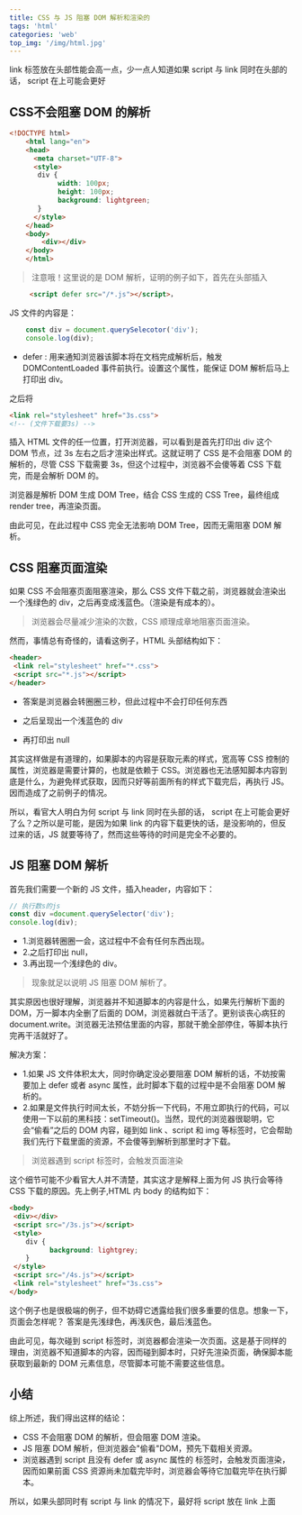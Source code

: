 ```yaml
---
title: CSS 与 JS 阻塞 DOM 解析和渲染的
tags: 'html'
categories: 'web'
top_img: '/img/html.jpg'
---
```


link 标签放在头部性能会高一点，少一点人知道如果 script 与 link 同时在头部的话， script 在上可能会更好
## CSS不会阻塞 DOM 的解析

``` html
<!DOCTYPE html>
    <html lang="en">
    <head>
      <meta charset="UTF-8">
      <style>
       div {
            width: 100px;
            height: 100px;
            background: lightgreen;
       }
      </style>
    </head>
    <body>
        <div></div>
    </body>
    </html>

```
> 注意哦！这里说的是 DOM 解析，证明的例子如下，首先在头部插入
``` html
     <script defer src="/*.js"></script>，
```
JS 文件的内容是：
``` javascript
    const div = document.querySelecotor('div');
    console.log(div);  
```


* defer : 用来通知浏览器该脚本将在文档完成解析后，触发 DOMContentLoaded 事件前执行。设置这个属性，能保证 DOM 解析后马上打印出 div。

之后将
``` html
<link rel="stylesheet" href="3s.css">
<!-- (文件下载要3s) -->
```
插入 HTML 文件的任一位置，打开浏览器，可以看到是首先打印出 div 这个 DOM 节点，过 3s 左右之后才渲染出样式。这就证明了 CSS 是不会阻塞 DOM 的解析的，尽管 CSS 下载需要 3s，但这个过程中，浏览器不会傻等着 CSS 下载完，而是会解析 DOM 的。

浏览器是解析 DOM 生成 DOM Tree，结合 CSS 生成的 CSS Tree，最终组成 render tree，再渲染页面。

由此可见，在此过程中 CSS 完全无法影响 DOM Tree，因而无需阻塞 DOM 解析。

## CSS 阻塞页面渲染

如果 CSS 不会阻塞页面阻塞渲染，那么 CSS 文件下载之前，浏览器就会渲染出一个浅绿色的 div，之后再变成浅蓝色。（渲染是有成本的）。

>浏览器会尽量减少渲染的次数，CSS 顺理成章地阻塞页面渲染。


然而，事情总有奇怪的，请看这例子，HTML 头部结构如下：
``` html
<header>
 <link rel="stylesheet" href="*.css">
 <script src="*.js"></script>
</header>
```
* 答案是浏览器会转圈圈三秒，但此过程中不会打印任何东西

* 之后呈现出一个浅蓝色的 div

* 再打印出 null

其实这样做是有道理的，如果脚本的内容是获取元素的样式，宽高等 CSS 控制的属性，浏览器是需要计算的，也就是依赖于 CSS。浏览器也无法感知脚本内容到底是什么，为避免样式获取，因而只好等前面所有的样式下载完后，再执行 JS。因而造成了之前例子的情况。

所以，看官大人明白为何 script 与 link 同时在头部的话， script 在上可能会更好了么？之所以是可能，是因为如果 link 的内容下载更快的话，是没影响的，但反过来的话，JS 就要等待了，然而这些等待的时间是完全不必要的。

## JS 阻塞 DOM 解析

首先我们需要一个新的 JS 文件，插入header，内容如下：
``` javascript
// 执行数s的js
const div =document.querySelector('div');
console.log(div);
```

* 1.浏览器转圈圈一会，这过程中不会有任何东西出现。
* 2.之后打印出 null，
* 3.再出现一个浅绿色的 div。

> 现象就足以说明 JS 阻塞 DOM 解析了。

其实原因也很好理解，浏览器并不知道脚本的内容是什么，如果先行解析下面的 DOM，万一脚本内全删了后面的 DOM，浏览器就白干活了。更别谈丧心病狂的 document.write。浏览器无法预估里面的内容，那就干脆全部停住，等脚本执行完再干活就好了。

解决方案：
* 1.如果 JS 文件体积太大，同时你确定没必要阻塞 DOM 解析的话，不妨按需要加上 defer 或者 async 属性，此时脚本下载的过程中是不会阻塞 DOM 解析的。
* 2.如果是文件执行时间太长，不妨分拆一下代码，不用立即执行的代码，可以使用一下以前的黑科技：setTimeout()。当然，现代的浏览器很聪明，它会“偷看”之后的 DOM 内容，碰到如 link 、script 和 img 等标签时，它会帮助我们先行下载里面的资源，不会傻等到解析到那里时才下载。

> 浏览器遇到  script  标签时，会触发页面渲染

这个细节可能不少看官大人并不清楚，其实这才是解释上面为何 JS 执行会等待 CSS 下载的原因。先上例子,HTML 内 body 的结构如下：
``` html
<body>
 <div></div>
 <script src="/3s.js"></script>
 <style>
    div {
          background: lightgrey;
    }
 </style>
 <script src="/4s.js"></script>
 <link rel="stylesheet" href="3s.css">
</body>
```

这个例子也是很极端的例子，但不妨碍它透露给我们很多重要的信息。想象一下，页面会怎样呢？
答案是先浅绿色，再浅灰色，最后浅蓝色。

由此可见，每次碰到 script 标签时，浏览器都会渲染一次页面。这是基于同样的理由，浏览器不知道脚本的内容，因而碰到脚本时，只好先渲染页面，确保脚本能获取到最新的 DOM 元素信息，尽管脚本可能不需要这些信息。

## 小结
综上所述，我们得出这样的结论：
* CSS 不会阻塞 DOM 的解析，但会阻塞 DOM 渲染。
* JS 阻塞 DOM 解析，但浏览器会"偷看"DOM，预先下载相关资源。
* 浏览器遇到 script 且没有 defer 或 async 属性的 标签时，会触发页面渲染，因而如果前面 CSS 资源尚未加载完毕时，浏览器会等待它加载完毕在执行脚本。

所以，如果头部同时有 script 与 link 的情况下，最好将 script 放在 link 上面
